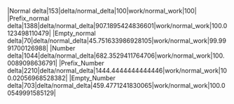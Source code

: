 |Normal delta|153|delta/normal_delta|100|work/normal_work|100|
|Prefix_normal delta|1388|delta/normal_delta|907.1895424836601|work/normal_work|100.0123498110479|
|Empty_normal delta|70|delta/normal_delta|45.751633986928105|work/normal_work|99.9991700126988|
|Number delta|1044|delta/normal_delta|682.3529411764706|work/normal_work|100.0089098636791|
|Prefix_Number delta|2210|delta/normal_delta|1444.4444444444446|work/normal_work|100.02056968528382|
|Empty_Number delta|703|delta/normal_delta|459.4771241830065|work/normal_work|100.00549991585129|
